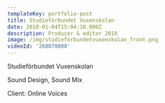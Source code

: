 ```yaml
---
templateKey: portfolio-post
title: Studieförbundet Vuxenskolan
date: 2010-01-04T15:04:10.000Z
description: Producer & editor 2018
image: /img/studieforbundetvuxenskolan_front.png
videoId: '268070800'
---
```

Studieförbundet Vuxenskolan

Sound Design, Sound Mix

Client: Online Voices

